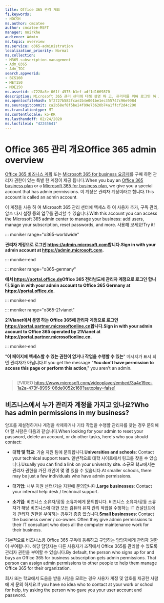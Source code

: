 ```yaml
---
title: Office 365 관리 개요
f1.keywords:
- NOCSH
ms.author: cmcatee
author: cmcatee-MSFT
manager: mnirkhe
audience: Admin
ms.topic: overview
ms.service: o365-administration
localization_priority: Normal
ms.collection:
- M365-subscription-management
- Adm_O365
- Adm_TOC
search.appverid:
- BCS160
- MET150
- MOE150
ms.assetid: c7228a3e-061f-4575-b1ef-adf1d1669870
description: Microsoft 365 관리 센터에 대해 설명 하 고, 관리자를 위해 로그인 하 고,이에 대 한 비디오 소개를 시청 하세요.
ms.openlocfilehash: 5f2727b582fcae2b4e001be1ec355747c96e9084
ms.sourcegitcommit: ca2b58ef8f5be24f09e73620b74a1ffcf2d4c290
ms.translationtype: MT
ms.contentlocale: ko-KR
ms.lasthandoff: 02/24/2020
ms.locfileid: "42245641"
---
```

# <a name="office-365-admin-overview"></a><span data-ttu-id="ffb68-103">Office 365 관리 개요</span><span class="sxs-lookup"><span data-stu-id="ffb68-103">Office 365 admin overview</span></span> 

  
<span data-ttu-id="ffb68-104">[Office 365 비즈니스 계획](https://go.microsoft.com/fwlink/?linkid=856886) 또는 [Microsoft 365 for business 요금제](https://www.microsoft.com/microsoft-365/business)를 구매 하면 관리자 권한이 있는 특별 한 계정이 제공 됩니다.</span><span class="sxs-lookup"><span data-stu-id="ffb68-104">When you buy an [Office 365 business plan](https://go.microsoft.com/fwlink/?linkid=856886) or a [Microsoft 365 for business plan](https://www.microsoft.com/microsoft-365/business), we give you a special account that has admin permissions.</span></span> <span data-ttu-id="ffb68-105">이 계정은 관리자 계정이라고 합니다.</span><span class="sxs-lookup"><span data-stu-id="ffb68-105">This account is called an admin account.</span></span>
  
<span data-ttu-id="ffb68-106">이 계정을 사용 하 여 Microsoft 365 관리 센터에 액세스 하 여 사용자 추가, 구독 관리, 암호 다시 설정 등의 업무를 관리할 수 있습니다.</span><span class="sxs-lookup"><span data-stu-id="ffb68-106">With this account you can access the Microsoft 365 admin center to manage your business: add users, manage your subscription, reset passwords, and more.</span></span> <span data-ttu-id="ffb68-107">사용해 보세요!</span><span class="sxs-lookup"><span data-stu-id="ffb68-107">Try it!</span></span>
  
::: moniker range="o365-worldwide"

 <span data-ttu-id="ffb68-108">**관리자 계정으로 로그인 <a href="https://go.microsoft.com/fwlink/p/?linkid=2024339" target="_blank">https://admin.microsoft.com</a>합니다.**</span><span class="sxs-lookup"><span data-stu-id="ffb68-108">**Sign in with your admin account at <a href="https://go.microsoft.com/fwlink/p/?linkid=2024339" target="_blank">https://admin.microsoft.com</a>.**</span></span>

::: moniker-end

::: moniker range="o365-germany"

<span data-ttu-id="ffb68-109">**에서 <a href="https://go.microsoft.com/fwlink/p/?linkid=848041" target="_blank">https://portal.office.de</a>Office 365 전라남도에 관리자 계정으로 로그인 합니다.**</span><span class="sxs-lookup"><span data-stu-id="ffb68-109">**Sign in with your admin account to Office 365 Germany at <a href="https://go.microsoft.com/fwlink/p/?linkid=848041" target="_blank">https://portal.office.de</a>.**</span></span>

::: moniker-end

::: moniker range="o365-21vianet"

<span data-ttu-id="ffb68-110">**21Vianet에서 운영 하는 Office 365에 관리자 계정으로 로그인 <a href="https://go.microsoft.com/fwlink/p/?linkid=850627" target="_blank">https://portal.partner.microsoftonline.cn</a>합니다.**</span><span class="sxs-lookup"><span data-stu-id="ffb68-110">**Sign in with your admin account to Office 365 operated by 21Vianet at <a href="https://go.microsoft.com/fwlink/p/?linkid=850627" target="_blank">https://portal.partner.microsoftonline.cn</a>.**</span></span>

::: moniker-end

<span data-ttu-id="ffb68-111">"**이 페이지에 액세스할 수 있는 권한이 없거나 작업을 수행할 수 있는**" 메시지가 표시 되 면 관리자가 아닙니다.</span><span class="sxs-lookup"><span data-stu-id="ffb68-111">If you get the message "**You don't have permission to access this page or perform this action**," you aren't an admin.</span></span>
<br><br>    
> [!VIDEO https://www.microsoft.com/videoplayer/embed/3a4e19ee-1a2a-473f-8995-06de0052c169?autoplay=false]
  
## <a name="who-has-admin-permissions-in-my-business"></a><span data-ttu-id="ffb68-112">비즈니스에서 누가 관리자 계정을 가지고 있나요?</span><span class="sxs-lookup"><span data-stu-id="ffb68-112">Who has admin permissions in my business?</span></span>
<span data-ttu-id="ffb68-113"><a name="bkmk_admin"> </a></span><span class="sxs-lookup"><span data-stu-id="ffb68-113"><a name="bkmk_admin"> </a></span></span>

<span data-ttu-id="ffb68-114">암호를 재설정하거나 계정을 삭제하거나 기타 작업을 수행할 관리자를 찾는 경우 문의해야 할 사람은 다음과 같습니다.</span><span class="sxs-lookup"><span data-stu-id="ffb68-114">When looking for your admin to reset your password, delete an account, or do other tasks, here's who you should contact:</span></span>
  
- <span data-ttu-id="ffb68-115">**대학 및 학교**: 기술 지원 팀에 문의합니다.</span><span class="sxs-lookup"><span data-stu-id="ffb68-115">**Universities and schools**: Contact your technical support team.</span></span> <span data-ttu-id="ffb68-116">일반적으로 대학 사이트에서 링크를 찾을 수 있습니다.</span><span class="sxs-lookup"><span data-stu-id="ffb68-116">Usually you can find a link on your university site.</span></span> <span data-ttu-id="ffb68-117">소규모 학교에서는 관리자 권한을 가진 개인이 몇 명 있을 수 있습니다.</span><span class="sxs-lookup"><span data-stu-id="ffb68-117">At smaller schools, there may be just a few individuals who have admin permissions.</span></span> 
    
- <span data-ttu-id="ffb68-118">**대기업**: 내부 지원 센터/기술 지원에 문의합니다.</span><span class="sxs-lookup"><span data-stu-id="ffb68-118">**Large businesses**: Contact your internal help desk / technical support.</span></span> 
    
- <span data-ttu-id="ffb68-p104">**소기업**: 비즈니스 소유자/공동 소유자에게 문의합니다. 비즈니스 소유자/공동 소유자가 해당 비즈니스에 대한 모든 컴퓨터 유지 관리 작업을 수행하는 IT 컨설턴트에게 관리자 권한을 부여하는 경우가 종종 있습니다.</span><span class="sxs-lookup"><span data-stu-id="ffb68-p104">**Small businesses**: Contact the business owner / co-owner. Often they give admin permissions to their IT consultant who does all the computer maintenance work for their business.</span></span> 
    
<span data-ttu-id="ffb68-p105">기본적으로 비즈니스용 Office 365 구독에 등록하고 구입하는 담당자에게 관리자 권한이 부여됩니다. 해당 담당자는 다른 사용자가 조직에서 Office 365를 관리할 수 있도록 관리자 권한을 부여할 수 있습니다.</span><span class="sxs-lookup"><span data-stu-id="ffb68-p105">By default, the person who signs up for and buys an Office 365 for business subscription gets admin permissions. That person can assign admin permissions to other people to help them manage Office 365 for their organization.</span></span>
  
<span data-ttu-id="ffb68-123">회사 또는 학교에서 도움을 받을 사람을 모르는 경우 사용자 계정 및 암호를 제공한 사람에 게 문의 하세요.</span><span class="sxs-lookup"><span data-stu-id="ffb68-123">If you have no idea who to contact at your work or school for help, try asking the person who gave you your user account and password.</span></span>
